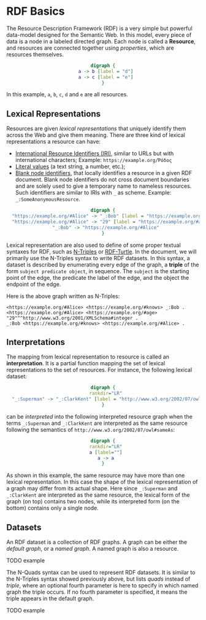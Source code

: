 # RDF Basics

The Resource Description Framework (RDF) is a very simple but powerful data-model designed for the Semantic Web.
In this model, every piece of data is a node in a labeled directed graph. Each
node is called a **Resource**, and resources are connected together using
*properties*, which are resources themselves.

<div align="center">

```dot process
digraph {
  a -> b [label = "d"]
  a -> c [label = "e"]
}
```
</div>

In this example, `a`, `b`, `c`, `d` and `e` are all resources.

## Lexical Representations

Resources are given *lexical representations* that uniquely identify them across
the Web and give them meaning.
There are three kind of lexical representations a resource can have:
  - [International Resource Identifiers (IRI)][iri], similar to URLs but with
    international characters;
	Example: `https://example.org/Ῥόδος`
  - [Literal values][literals] (a text string, a number, etc.);
  - [Blank node identifiers][blank-ids], that locally identifies a resource in a
    given RDF document. Blank node identifiers do not cross document boundaries
    and are solely used to give a temporary name to nameless resources.
	Such identifiers are similar to IRIs with `_` as scheme.
	Example: `_:SomeAnonymousResource`.

[iri]: <https://datatracker.ietf.org/doc/html/rfc3987>
[literals]: <https://w3c.github.io/rdf-primer/spec/#section-literal>
[blank-ids]: <https://w3c.github.io/rdf-primer/spec/#section-blank-node>

<div align="center">

```dot process
digraph {
  "https://example.org/#Alice" -> "_:Bob" [label = "https://example.org/#knows"]
  "https://example.org/#Alice" -> "29" [label = "https://example.org/#age"]
  "_:Bob" -> "https://example.org/#Alice"
}
```
</div>

Lexical representation are also used to define of some proper textual syntaxes
for RDF, such as [N-Triples][n-triples] or [RDF-Turtle][rdf-turtle].
In the document, we will primarily use the N-Triples syntax to write RDF
datasets.
In this syntax, a dataset is described by enumerating every edge of the graph,
a **triple** of the form `subject predicate object`, in sequence.
The `subject` is the starting point of the edge, the predicate the label of
the edge, and the object the endpoint of the edge.

[n-triples]: <https://www.w3.org/TR/n-triples/>
[rdf-turtle]: <https://www.w3.org/TR/turtle/>

Here is the above graph written as N-Triples:
```
<https://example.org/#Alice> <https://example.org/#knows> _:Bob .
<https://example.org/#Alice> <https://example.org/#age> "29"^^http://www.w3.org/2001/XMLSchema#integer .
_:Bob <https://example.org/#knows> <https://example.org/#Alice> .
```

## Interpretations

The mapping from lexical representation to resource is called an
**interpretation**. It is a partial function mapping the set of lexical
representations to the set of resources.
For instance, the following lexical dataset:

<div align="center">

```dot process
digraph {
  rankdir="LR"
  "_:Superman" -> "_:ClarkKent" [label = "http://www.w3.org/2002/07/owl#sameAs"]
}
```
</div>

can be *interpreted* into the following interpreted resource graph when the
terms `_:Superman` and `_:ClarkKent` are interpreted as the same resource
following the semantics of `http://www.w3.org/2002/07/owl#sameAs`:
<div align="center">

```dot process
digraph {
  rankdir="LR"
  a [label=""]
  a -> a
}
```
</div>

As shown in this example, the same resource may have more than one lexical
representation.
In this case the shape of the lexical representation of a graph may differ from
its actual shape.
Here since `_:Superman` and `_:ClarkKent` are interpreted as the same resource,
the lexical form of the graph (on top) contains two nodes, while its interpreted
form (on the bottom) contains only a single node.

## Datasets

An RDF dataset is a collection of RDF graphs. A graph can be either the *default
graph*, or a *named graph*. A named graph is also a resource.

TODO example

The N-Quads syntax can be used to represent RDF datasets.
It is similar to the N-Triples syntax showed previously above, but lists *quads*
instead of *triple*, where an optional fourth parameter is here to specify in
which named graph the triple occurs. If no fourth parameter is specified, it
means the triple appears in the default graph.

TODO example